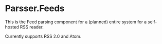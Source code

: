 Parsser.Feeds
=============

This is the Feed parsing component for a (planned) entire system for a self-hosted RSS reader.

Currently supports RSS 2.0 and Atom.
